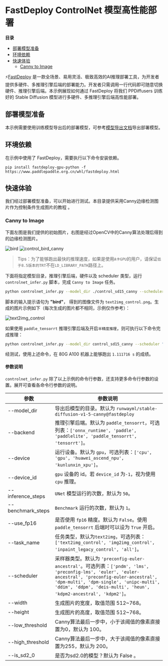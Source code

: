 # FastDeploy ControlNet 模型高性能部署

 **目录**
   * [部署模型准备](#部署模型准备)
   * [环境依赖](#环境依赖)
   * [快速体验](#快速体验)
       * [Canny to Image](#Canny-to-Image)


⚡️[FastDeploy](https://github.com/PaddlePaddle/FastDeploy) 是一款全场景、易用灵活、极致高效的AI推理部署工具，为开发者提供多硬件、多推理引擎后端的部署能力。开发者只需调用一行代码即可随意切换硬件、推理引擎后端。本示例展现如何通过 FastDeploy 将我们 PPDiffusers 训练好的 Stable Diffusion 模型进行多硬件、多推理引擎后端高性能部署。

<a name="部署模型准备"></a>

## 部署模型准备

本示例需要使用训练模型导出后的部署模型，可参考[模型导出文档](https://github.com/PaddlePaddle/PaddleNLP/blob/develop/ppdiffusers/deploy/controlnet/export.md)导出部署模型。

<a name="环境依赖"></a>

## 环境依赖

在示例中使用了 FastDeploy，需要执行以下命令安装依赖。

```shell
pip install fastdeploy-gpu-python -f https://www.paddlepaddle.org.cn/whl/fastdeploy.html
```

<a name="快速体验"></a>

## 快速体验

我们经过部署模型准备，可以开始进行测试。本目录提供采用Canny边缘检测图片作为控制条件生成图片的教程 。

<a name="Canny to Image"></a>

### Canny to Image
下面左图是我们提供的初始图片，右图是经过OpenCV中的Canny算法处理后得到的边缘检测图片。

![bird](https://user-images.githubusercontent.com/50394665/225192117-3ec7a61c-227b-4056-a076-d37759f8411b.png)
![control_bird_canny](https://user-images.githubusercontent.com/50394665/225192606-47ba975f-f6cc-4555-8d85-870dc1327b45.png)

> Tips：为了能够跑出最快的推理速度，如果是使用`A卡GPU`的用户，请保证`低于8.5版本的TRT`不在`LD_LIBRARY_PATH`路径上。

下面将指定模型目录，推理引擎后端，硬件以及 scheduler 类型，运行 `controlnet_infer.py` 脚本，完成 `Canny to Image` 任务。

```sh
python controlnet_infer.py --model_dir ./control_sd15_canny --scheduler "ddim" --backend paddle --task text2img_control
```

脚本的输入提示语句为 **"bird"**， 得到的图像文件为 `text2img_control.png`。生成的图片示例如下（每次生成的图片都不相同，示例仅作参考）：

![text2img_control](https://user-images.githubusercontent.com/50394665/224997460-81b82457-d9ee-485f-9bc7-d703a716a2de.png)

如果使用 `paddle_tensorrt` 推理引擎后端及开启`半精度推理`，则可执行以下命令完成推理：

```sh
python controlnet_infer.py --model_dir control_sd15_canny --scheduler "preconfig-euler-ancestral" --backend paddle_tensorrt --device gpu --benchmark_steps 10 --use_fp16 True --task text2img_control
```

经测试，使用上述命令，在 80G A100 机器上能够跑出 `1.111716 s` 的成绩。

#### 参数说明

`controlnet_infer.py` 除了以上示例的命令行参数，还支持更多命令行参数的设置。展开可查看各命令行参数的说明。

| 参数 |参数说明 |
|----------|--------------|
| --model_dir | 导出后模型的目录。默认为 `runwayml/stable-diffusion-v1-5-canny@fastdeploy` |
| --backend | 推理引擎后端。默认为 `paddle_tensorrt`，可选列表：`['onnx_runtime', 'paddle', 'paddlelite', 'paddle_tensorrt', 'tensorrt']`。 |
| --device | 运行设备。默认为 `gpu`，可选列表：`['cpu', 'gpu', 'huawei_ascend_npu', 'kunlunxin_xpu']`。 |
| --device_id | `gpu` 设备的 id。若 `device_id` 为`-1`，视为使用 `cpu` 推理。 |
| --inference_steps | `UNet` 模型运行的次数，默认为 `50`。 |
| --benchmark_steps | `Benchmark` 运行的次数，默认为 `1`。 |
| --use_fp16 | 是否使用 `fp16` 精度。默认为 `False`。使用 `paddle_tensorrt` 后端时可以设为 `True` 开启。 |
| --task_name | 任务类型，默认为`text2img`，可选列表：`['text2img_control', 'img2img_control', 'inpaint_legacy_control', 'all']`。|
| --scheduler | 采样器类型。默认为 `'preconfig-euler-ancestral'`。可选列表：`['pndm', 'lms', 'preconfig-lms', 'euler', 'euler-ancestral', 'preconfig-euler-ancestral', 'dpm-multi', 'dpm-single', 'unipc-multi', 'ddim', 'ddpm', 'deis-multi', 'heun', 'kdpm2-ancestral', 'kdpm2']`。|
| --width | 生成图片的宽度，取值范围 512~768。|
| --height | 生成图片的高度，取值范围 512~768。|
| --low_threshold | Canny算法最后一步中，小于该阈值的像素直接置为0，默认为 100。 |
| --high_threshold | Canny算法最后一步中，大于该阈值的像素直接置为255，默认为 200。 |
| --is_sd2_0 | 是否为sd2.0的模型？默认为 False 。 |
